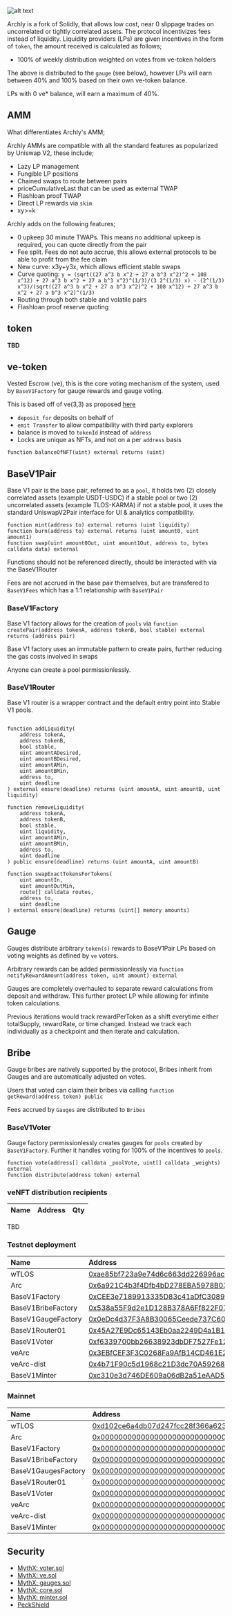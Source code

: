 

![alt text](header.png)


Archly is a fork of Solidly, that allows low cost, near 0 slippage trades on uncorrelated or tightly correlated assets. The protocol incentivizes fees instead of liquidity. Liquidity providers (LPs) are given incentives in the form of `token`, the amount received is calculated as follows;

* 100% of weekly distribution weighted on votes from ve-token holders

The above is distributed to the `gauge` (see below), however LPs will earn between 40% and 100% based on their own ve-token balance.

LPs with 0 ve* balance, will earn a maximum of 40%.

## AMM

What differentiates Archly's AMM;

Archly AMMs are compatible with all the standard features as popularized by Uniswap V2, these include;

* Lazy LP management
* Fungible LP positions
* Chained swaps to route between pairs
* priceCumulativeLast that can be used as external TWAP
* Flashloan proof TWAP
* Direct LP rewards via `skim`
* xy>=k

Archly adds on the following features;

* 0 upkeep 30 minute TWAPs. This means no additional upkeep is required, you can quote directly from the pair
* Fee split. Fees do not auto accrue, this allows external protocols to be able to profit from the fee claim
* New curve: x3y+y3x, which allows efficient stable swaps
* Curve quoting: `y = (sqrt((27 a^3 b x^2 + 27 a b^3 x^2)^2 + 108 x^12) + 27 a^3 b x^2 + 27 a b^3 x^2)^(1/3)/(3 2^(1/3) x) - (2^(1/3) x^3)/(sqrt((27 a^3 b x^2 + 27 a b^3 x^2)^2 + 108 x^12) + 27 a^3 b x^2 + 27 a b^3 x^2)^(1/3)`
* Routing through both stable and volatile pairs
* Flashloan proof reserve quoting

## token

**TBD**

## ve-token

Vested Escrow (ve), this is the core voting mechanism of the system, used by `BaseV1Factory` for gauge rewards and gauge voting.

This is based off of ve(3,3) as proposed [here](https://andrecronje.medium.com/ve-3-3-44466eaa088b)

* `deposit_for` deposits on behalf of
* `emit Transfer` to allow compatibility with third party explorers
* balance is moved to `tokenId` instead of `address`
* Locks are unique as NFTs, and not on a per `address` basis

```
function balanceOfNFT(uint) external returns (uint)
```

## BaseV1Pair

Base V1 pair is the base pair, referred to as a `pool`, it holds two (2) closely correlated assets (example USDT-USDC) if a stable pool or two (2) uncorrelated assets (example TLOS-KARMA) if not a stable pool, it uses the standard UniswapV2Pair interface for UI & analytics compatibility.

```
function mint(address to) external returns (uint liquidity)
function burn(address to) external returns (uint amount0, uint amount1)
function swap(uint amount0Out, uint amount1Out, address to, bytes calldata data) external
```

Functions should not be referenced directly, should be interacted with via the BaseV1Router

Fees are not accrued in the base pair themselves, but are transfered to `BaseV1Fees` which has a 1:1 relationship with `BaseV1Pair`

### BaseV1Factory

Base V1 factory allows for the creation of `pools` via ```function createPair(address tokenA, address tokenB, bool stable) external returns (address pair)```

Base V1 factory uses an immutable pattern to create pairs, further reducing the gas costs involved in swaps

Anyone can create a pool permissionlessly.

### BaseV1Router

Base V1 router is a wrapper contract and the default entry point into Stable V1 pools.

```

function addLiquidity(
    address tokenA,
    address tokenB,
    bool stable,
    uint amountADesired,
    uint amountBDesired,
    uint amountAMin,
    uint amountBMin,
    address to,
    uint deadline
) external ensure(deadline) returns (uint amountA, uint amountB, uint liquidity)

function removeLiquidity(
    address tokenA,
    address tokenB,
    bool stable,
    uint liquidity,
    uint amountAMin,
    uint amountBMin,
    address to,
    uint deadline
) public ensure(deadline) returns (uint amountA, uint amountB)

function swapExactTokensForTokens(
    uint amountIn,
    uint amountOutMin,
    route[] calldata routes,
    address to,
    uint deadline
) external ensure(deadline) returns (uint[] memory amounts)

```

## Gauge

Gauges distribute arbitrary `token(s)` rewards to BaseV1Pair LPs based on voting weights as defined by `ve` voters.

Arbitrary rewards can be added permissionlessly via ```function notifyRewardAmount(address token, uint amount) external```

Gauges are completely overhauled to separate reward calculations from deposit and withdraw. This further protect LP while allowing for infinite token calculations.

Previous iterations would track rewardPerToken as a shift everytime either totalSupply, rewardRate, or time changed. Instead we track each individually as a checkpoint and then iterate and calculation.

## Bribe

Gauge bribes are natively supported by the protocol, Bribes inherit from Gauges and are automatically adjusted on votes.

Users that voted can claim their bribes via calling ```function getReward(address token) public```

Fees accrued by `Gauges` are distributed to `Bribes`

### BaseV1Voter

Gauge factory permissionlessly creates gauges for `pools` created by `BaseV1Factory`. Further it handles voting for 100% of the incentives to `pools`.

```
function vote(address[] calldata _poolVote, uint[] calldata _weights) external
function distribute(address token) external
```

### veNFT distribution recipients

| Name | Address | Qty |
| :--- | :--- | :--- |
TBD

### Testnet deployment

| Name | Address |
| :--- | :--- |
| wTLOS| [0xae85bf723a9e74d6c663dd226996ac1b8d075aa9](https://testnet.teloscan.io/address/0xae85bf723a9e74d6c663dd226996ac1b8d075aa9#code) |
| Arc | [0x6a921C4b3f4Dfb4bD278EBA5978B0381b74ea8fa](https://testnet.teloscan.io/address/0x6a921C4b3f4Dfb4bD278EBA5978B0381b74ea8fa#contract) |
| BaseV1Factory | [0xCEE3e7189913335D83c41aDfC3089B2B17a6a740](https://testnet.teloscan.io/address/0xCEE3e7189913335D83c41aDfC3089B2B17a6a740#contract) |
| BaseV1BribeFactory | [0x538a55F9d2e1D128B378A6Ff822F073cb86111f1](https://testnet.teloscan.io/address/0x538a55F9d2e1D128B378A6Ff822F073cb86111f1#contract) |
| BaseV1GaugeFactory | [0x0eDc4d37F3A8B30065Ceede737C60e315A95f56e](https://testnet.teloscan.io/address/0x0eDc4d37F3A8B30065Ceede737C60e315A95f56e#contract) |
| BaseV1Router01 | [0x45A27E9Dc65143Eb0aa2249D4a1B1c5464373e29](https://testnet.teloscan.io/address/0x45A27E9Dc65143Eb0aa2249D4a1B1c5464373e29#contract) |
| BaseV1Voter | [0xf6339700bb26638923dbDF7527Fe125cEae3AE70](https://testnet.teloscan.io/address/0xf6339700bb26638923dbDF7527Fe125cEae3AE70#contract) |
| veArc | [0x3EBfCEF3F3C0268Fa9AfB14CD461E2CC11ce0640](https://testnet.teloscan.io/address/0x3EBfCEF3F3C0268Fa9AfB14CD461E2CC11ce0640#contract) |
| veArc-dist | [0x4b71F90c5d1968c21D3dc70A59268908A20A24Ef](https://testnet.teloscan.io/address/0x4b71F90c5d1968c21D3dc70A59268908A20A24Ef#contract) |
| BaseV1Minter | [0xc310e3d746DE609a06dB2a51eAAD58Ecd00dc84c](https://testnet.teloscan.io/address/0xc310e3d746DE609a06dB2a51eAAD58Ecd00dc84c#contract) |

### Mainnet

| Name | Address |
| :--- | :--- |
| wTLOS| [0xd102ce6a4db07d247fcc28f366a623df0938ca9e](https://www.teloscan.io/address/0xd102ce6a4db07d247fcc28f366a623df0938ca9e#code) |
| Arc | [0x0000000000000000000000000000000000000000](https://www.teloscan.io/address/0x0000000000000000000000000000000000000000#contract) |
| BaseV1Factory | [0x0000000000000000000000000000000000000000](https://www.teloscan.io/address/0x0000000000000000000000000000000000000000#contract) |
| BaseV1BribeFactory | [0x0000000000000000000000000000000000000000](https://www.teloscan.io/address/0x0000000000000000000000000000000000000000#contract) |
| BaseV1GaugesFactory | [0x0000000000000000000000000000000000000000](https://www.teloscan.io/address/0x0000000000000000000000000000000000000000#contract) |
| BaseV1Router01 | [0x0000000000000000000000000000000000000000](https://www.teloscan.io/address/0x0000000000000000000000000000000000000000#contract) |
| BaseV1Voter | [0x0000000000000000000000000000000000000000](https://www.teloscan.io/address/0x0000000000000000000000000000000000000000#contract) |
| veArc | [0x0000000000000000000000000000000000000000](https://www.teloscan.io/address/0x0000000000000000000000000000000000000000#contract) |
| veArc-dist | [0x0000000000000000000000000000000000000000](https://www.teloscan.io/address/0x0000000000000000000000000000000000000000#contract) |
| BaseV1Minter | [0x0000000000000000000000000000000000000000](https://www.teloscan.io/address/0x0000000000000000000000000000000000000000#contract) |

## Security

* [MythX: voter.sol](https://github.com/archlyfi/archly-solidly-contracts/blob/master/audits/17faf962f99a7e7e3f26f8bc.pdf)
* [MythX: ve.sol](https://github.com/archlyfi/archly-solidly-contracts/blob/master/audits/4094394a6bc512d57672533c.pdf)
* [MythX: gauges.sol](https://github.com/archlyfi/archly-solidly-contracts/blob/master/audits/4212b799deea3d9dd8f8620e.pdf)
* [MythX: core.sol](https://github.com/archlyfi/archly-solidly-contracts/blob/master/audits/79effbd69276f2d16698b72d.pdf)
* [MythX: minter.sol](https://github.com/archlyfi/archly-solidly-contracts/blob/master/audits/dea98051d23c85bcaa80dc5a.pdf)
* [PeckShield](https://github.com/archlyfi/archly-solidly-contracts/blob/master/audits/e456a816-3802-4384-894c-825a4177245a.pdf)
